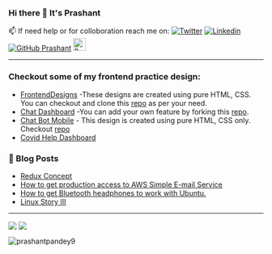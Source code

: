 ### Hi there 👋 It's Prashant 
 
📫 If need help or for colloboration reach me on:
  [![Twitter](https://img.shields.io/twitter/follow/ppprashant9?style=social)](https://twitter.com/ppprashant9)  [![Linkedin](https://img.shields.io/badge/-LinkedIn-0073b1?style=social&logo=Linkedin&link=https://www.linkedin.com/in/prashantpandey9/)](https://www.linkedin.com/in/prashantpandey9/) [![GitHub Prashant](https://img.shields.io/github/followers/prashantpandey9?label=follow&style=social)](https://github.com/prashantpandey9)  <a href="https://dev.to/prashantpandey9">
  <img src="https://d2fltix0v2e0sb.cloudfront.net/dev-badge.svg" alt="Prashant Pandey's DEV Profile" height="25" width="25">
</a>
_________________________________________________________________

### Checkout some of my frontend practice design:
- [FrontendDesigns](https://prashantpandey9.in/FrontendDesigns/) -These designs are created using pure HTML, CSS. You can checkout and clone this [repo](https://github.com/prashantpandey9/FrontendDesigns) as per your need.
- [Chat Dashboard](https://chatapp.prashantpandey9.in/) -You can add your own feature by forking this [repo](https://github.com/prashantpandey9/Bot).
- [Chat Bot Mobile](https://prashantpandey9.in/chat-bot-ui/) - This design is created using pure HTML, CSS only. Checkout [repo](https://github.com/prashantpandey9/chat-bot-ui)
- [Covid Help Dashboard](http://ukcovid.prashantpandey9.in/)

### :newspaper: Blog Posts
- [Redux Concept](https://blog.prashantpandey9.in/blog/Redux/redux-concept/)
- [How to get production access to AWS Simple E-mail Service
](https://blog.prashantpandey9.in/blog/AWS-SES/How%20to%20get%20production%20access%20to%20AWS%20Simple%20E-mail%20Service/)
- [How to get Bluetooth headphones to work with Ubuntu.](https://blog.prashantpandey9.in/blog/blueman/blueman/)
- [Linux Story III](https://blog.prashantpandey9.in/blog/dualBoot/dualBoot/)

<hr/>

<img align="center" src="https://github-readme-stats.vercel.app/api?username=prashantpandey9&show_icons=true&include_all_commits=true&count_private=true&line_height=24" /> <img align="center" src="https://github-readme-stats.vercel.app/api/top-langs/?username=prashantpandey9&show_icons=true&include_all_commits=true&line_height=50&count_private=true&layout=compact" />

<img src="https://komarev.com/ghpvc/?username=prashantpandey9" alt="prashantpandey9" />
